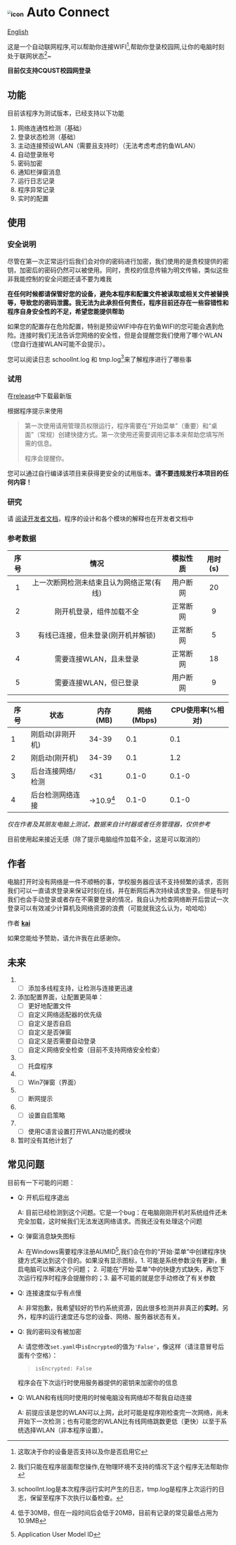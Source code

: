 # <img src="./resources/icon.ico" alt="icon" style="zoom:50%;" /> Auto Connect

[English](./readme_EN.md)

这是一个自动联网程序,可以帮助你连接WIFI[^1],帮助你登录校园网,让你的电脑时刻处于联网状态[^2]~  

**目前仅支持CQUST校园网登录**  



## 功能

目前该程序为测试版本，已经支持以下功能

1.  网络连通性检测（基础）
2.  登录状态检测（基础）
3.  主动连接预设WLAN（需要且支持时）（无法考虑考虑钓鱼WLAN）
4.  自动登录账号
5.  密码加密
6.  通知栏弹窗消息
7.  运行日志记录
8.  程序异常记录
9.  实时的配置

## 使用

### 安全说明

尽管在第一次正常运行后我们会对你的密码进行加密，我们使用的是贵校提供的密钥，加密后的密码仍然可以被使用。同时，贵校的信息传输为明文传输，类似这些非我能控制的安全问题还请不要为难我

**在任何时候都请保管好您的设备，避免本程序和配置文件被读取或相关文件被替换等，导致您的密码泄露。我无法为此承担任何责任，程序目前还存在一些容错性和程序自身安全性的不足，希望您能提供帮助**

如果您的配置存在危险配置，特别是预设WIFI中存在钓鱼WIFI的您可能会遇到危险。连接时我们无法告诉您网络的安全性，但是会提醒您我们使用了哪个WLAN（您自行连接WLAN可能不会提示）。

您可以阅读日志 schoolInt.log 和 tmp.log[^log]来了解程序进行了哪些事

[^log]: schoolInt.log是本次程序运行实时产生的日志，tmp.log是程序上次运行的日志，保留至程序下次执行以备检查。

### 试用

在[release](https://github.com/kaivictor/AutoConnect/releases)中下载最新版

根据程序提示来使用

> 第一次使用请用管理员权限运行，程序需要在“开始菜单”（重要）和“桌面”（常规）创建快捷方式。第一次使用还需要调用记事本来帮助您填写所需的信息。
>
> 程序会提醒你。

您可以通过自行编译该项目来获得更安全的试用版本。**请不要违规发行本项目的任何内容！**

### 研究

请 [阅读开发者文档](develop.md)，程序的设计和各个模块的解释也在开发者文档中

### 参考数据

| 序号 |                   情况                   | 模拟性质 | 用时(s) |
| :--: | :--------------------------------------: | :------: | :-----: |
|  1   | 上一次断网检测未结束且认为网络正常(有线) | 用户断网 |   20    |
|  2   |         刚开机登录，组件加载不全         | 正常断网 |    9    |
|  3   |    有线已连接，但未登录(刚开机并解锁)    | 正常断网 |    5    |
|  4   |          需要连接WLAN，且未登录          | 正常断网 |   18    |
|  5   |          需要连接WLAN，但已登录          | 用户断网 |    9    |

| 序号 | 状态              | 内存(MB)      | 网络(Mbps) | CPU使用率(%相对) |
| ---- | ----------------- | ------------- | ---------- | ---------------- |
| 1    | 刚启动(非刚开机)  | 34-39         | 0.1        | 0.1              |
| 2    | 刚启动(刚开机)    | 34-39         | 0.1        | 1.2              |
| 3    | 后台连接网络/检测 | <31           | 0.1-0      | 0.1-0            |
| 4    | 后台检测网络连接  | ->10.9[^最低] | 0.1-0      | 0.1-0            |

*仅在作者及其朋友电脑上测试，数据来自计时器或者任务管理器，仅供参考*

目前使用起来接近无感（除了提示电脑组件加载不全，这是可以取消的）

## 作者

电脑打开时没有网络是一件不顺畅的事，学校服务器应该不支持频繁的请求，否则我们可以一直请求登录来保证时刻在线，并在断网后再次持续请求登录。但是有时我们也会手动登录或者存在不需要登录的情况，我自认为检查网络断开后尝试一次登录可以有效减少计算机及网络资源的浪费（可能就我这么认为，哈哈哈）

作者 [**kai**](https://github.com/kaivictor)

如果您能给予赞助，请允许我在此感谢你。

## 未来

1. - [ ] 添加多线程支持，让检测与连接更迅速
2. 添加配置界面，让配置更简单：
   - [ ] 更好地配置文件
   - [ ] 自定义网络适配器的优先级
   - [ ] 自定义是否自启
   - [ ] 自定义是否弹窗
   - [ ] 自定义是否需要自动登录
   - [ ] 自定义网络安全检查（目前不支持网络安全检查）
3. - [ ] 托盘程序
4. - [ ] Win7弹窗（界面）
5. - [ ] 断网提示
6. - [ ] 设置自启策略
7. - [ ] 使用C语言设置打开WLAN功能的模块
8.  暂时没有其他计划了

## 常见问题

目前有一下可能的问题：

* Q: 开机后程序退出

  A: 目前已经检测到这个问题。它是一个bug：在电脑刚刚开机时系统组件还未完全加载，这时候我们无法发送网络请求。而我还没有处理这个问题

* Q: 弹窗消息缺失图标

  A: 在Windows需要程序注册AUMID[^AUMID],我们会在你的“开始·菜单”中创建程序快捷方式来达到这个目的。如果没有显示图标，1. 可能是系统参数没有更新，重启电脑可以解决这个问题； 2.  可能在“开始·菜单”中的快捷方式缺失，再您下次运行程序时程序会提醒你的；3. 最不可能的就是您手动修改了有关参数

* Q: 连接速度似乎有点慢

  A: 非常抱歉，我希望较好的节约系统资源，因此很多检测并非真正的**实时**。另外，程序的运行速度还与您的设备、网络、服务器状态有关。

* Q: 我的密码没有被加密

  A: 请您修改<code>set.yaml</code>中<code>isEncrypted</code>的值为<code>'False'</code>，像这样（请注意冒号后面有个空格）：

  > <code>isEncrypted: False</code>

  程序会在下次运行时使用服务器提供的密钥来加密你的信息
  
* Q: WLAN和有线同时使用的时候电脑没有网络却不帮我自动连接

  A: 前提应该是您的WLAN可以上网，此时可能是程序刚检查完一次网络，尚未开始下一次检测；也有可能您的WLAN比有线网络跳数更低（更快）以至于系统选择WLAN（非本程序设置）。



[^1]: 这取决于你的设备是否支持以及你是否启用它

[^2]: 我们只能在程序层面帮您操作,在物理环境不支持的情况下这个程序无法帮助你
[^AUMID]: Application User Model ID
[^最低]: 低于30MB，但在一段时间后会低于20MB，目前有记录的常见最低占用为10.9MB

[img, icon]: 很抱歉，这张图是在米游社获取的，我使用了很多工具都找不到他的作者，还请作者联系我并希望作者允许我使用它



